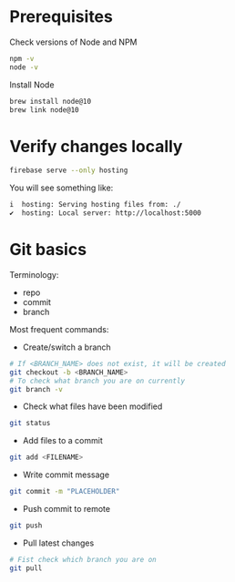 # Prerequisites
Check versions of Node and NPM
```bash
npm -v
node -v
```

Install Node
```bash
brew install node@10
brew link node@10
```

# Verify changes locally
```bash
firebase serve --only hosting
```

You will see something like:
```bash
i  hosting: Serving hosting files from: ./
✔  hosting: Local server: http://localhost:5000
```

# Git basics
Terminology:
* repo
* commit
* branch

Most frequent commands:
* Create/switch a branch
```bash
# If <BRANCH_NAME> does not exist, it will be created
git checkout -b <BRANCH_NAME>
# To check what branch you are on currently
git branch -v
```
* Check what files have been modified
```bash
git status
```
* Add files to a commit
```bash
git add <FILENAME>
```
* Write commit message
```bash
git commit -m "PLACEHOLDER"
```
* Push commit to remote
```bash
git push
```
* Pull latest changes
```bash
# Fist check which branch you are on
git pull 
```


